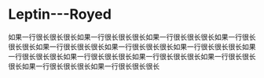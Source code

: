 # Leptin---Royed
如果一行很长很长很长如果一行很长很长很长如果一行很长很长很长如果一行很长很长很长如果一行很长很长很长如果一行很长很长很长如果一行很长很长很长如果一行很长很长很长如果一行很长很长很长如果一行很长很长很长如果一行很长很长很长如果一行很长很长很长如果一行很长很长很长
